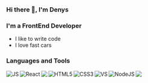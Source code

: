 ### Hi there 👋, I'm Denys

### I'm a FrontEnd Developer
- I like to write code
- I love fast cars 

### Languages and Tools

<img align="left" alt="JS" src="https://img.icons8.com/color/48/000000/javascript--v1.png"/>
<img align="left" alt="React" src="https://img.icons8.com/ultraviolet/40/000000/react--v2.png"/>
<img  align="left" src="https://img.icons8.com/color/48/000000/redux.png"/>
<img align="left" alt="HTML5" src="https://img.icons8.com/nolan/64/html-5.png"/>
<img align="left" alt="CSS3" src="https://img.icons8.com/color/48/000000/css3.png"/>
<img align="left" alt="VS" src="https://img.icons8.com/color/48/000000/visual-studio-code-2019.png"/>
<img src="https://img.icons8.com/nolan/64/brackets-ide.png"/>
<img align="left" alt="NodeJS" src="https://icons8.com/icon/9MR7wJXKcELM/typescript" />


